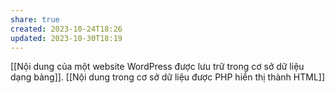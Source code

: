 ```yaml
---
share: true
created: 2023-10-24T18:26
updated: 2023-10-30T18:19
---
```

[[Nội dung của một website WordPress được lưu trữ trong cơ sở dữ liệu dạng bảng]]. [[Nội dung trong cơ sở dữ liệu được PHP hiển thị thành HTML]]

